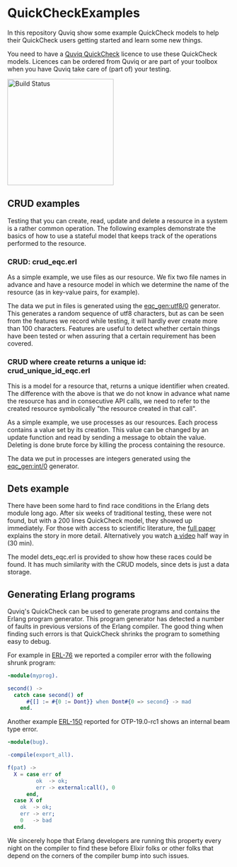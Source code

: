 # QuickCheckExamples

In this repository Quviq show some example QuickCheck models to help
their QuickCheck users getting started and learn some new things.

You need to have a [Quviq QuickCheck](http://quviq.com/) licence to use these QuickCheck
models. Licences can be ordered from Quviq or are part of your toolbox
when you have Quviq take care of (part of) your testing.

[<img src="http://quickcheck-ci.com/p/quviq/quickcheckexamples.svg" alt="Build Status" width="240px">](http://quickcheck-ci.com/p/Quviq/QuickCheckExamples)

## CRUD examples

Testing that you can create, read, update and delete a resource in a
system is a rather common operation. The following examples
demonstrate the basics of how to use a stateful model that keeps track
of the operations performed to the resource.

### CRUD: crud_eqc.erl

 As a simple example, we use files as our resource. We fix two file
 names in advance and have a resource model in which we determine the
 name of the resource (as in key-value pairs, for example).

The data we put in files is generated using the
[eqc_gen:utf8/0](http://quviq.com/documentation/eqc/eqc_gen.html#utf8-0) generator.
This generates a random sequence of utf8 characters, but as can be seen
from the features we record while testing, it will hardly ever create
more than 100 characters. Features are useful to detect whether certain
 things have been tested or when assuring that a certain requirement has
 been covered.

### CRUD where create returns a unique id: crud_unique_id_eqc.erl

This is a model for a resource that, returns a unique identifier when
created. The difference with the above is that we do not know in
advance what name the resource has and in consecutive API calls, we
need to refer to the created resource symbolically "the resource
created in that call".

As a simple example, we use processes as our resources. Each process
contains a value set by its creation. This value can be changed by an
update function and read by sending a message to obtain the value.
Deleting is done brute force by killing the process containing the resource.

The data we put in processes are integers generated using the
[eqc_gen:int/0](http://quviq.com/documentation/eqc/eqc_gen.html#int-0)
generator.

## Dets example

There have been some hard to find race conditions in the Erlang dets
module long ago. After six weeks of traditional testing, these were
not found, but with a 200 lines QuickCheck model, they showed up
immediately. For those with access to scientific literature, the
[full paper](http://doi.acm.org/10.1145/2034654.2034667) explains
the story in more detail. Alternatively you watch
[a video](https://www.youtube.com/watch?v=F6LzB6SdFKA) half way
in (30 min).

The model dets_eqc.erl is provided to show how these races could be
found. It has much similarity with the CRUD models, since dets is just
a data storage.

## Generating Erlang programs

Quviq's QuickCheck can be used to generate programs and contains
the Erlang program generator. This program generator has detected a
number of faults in previous versions of the Erlang compiler. The good
thing when finding such errors is that QuickCheck shrinks the program
to something easy to debug.

For example in [ERL-76](https://bugs.erlang.org/browse/ERL-76) we
reported a compiler error with the following shrunk program:
```erlang
-module(myprog).

second() ->
  catch case second() of
	  #{[] := #{0 := Dont}} when Dont#{0 => second} -> mad
	end.
```

Another example [ERL-150](https://bugs.erlang.org/browse/ERL-150)
reported for OTP-19.0-rc1 shows an internal beam type error.

```erlang
-module(bug).

-compile(export_all).

f(pat) ->
  X = case err of
         ok  -> ok;
         err -> external:call(), 0
      end,
  case X of
    ok  -> ok;
    err -> err;
    0   -> bad
  end.
```

We sincerely hope that Erlang developers are running this property every night
on the compiler to find these before Elixir folks or other folks that
depend on the corners of the compiler bump into such issues.


